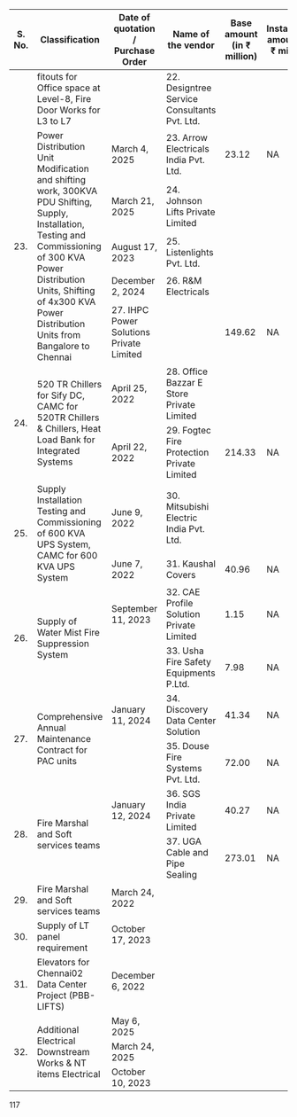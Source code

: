 <table><thead><tr><th>S. No.</th><th>Classification</th><th>Date of quotation / Purchase Order</th><th>Name of the vendor</th><th>Base amount (in ₹ million)</th><th>Installation amount (in ₹ million)</th><th>Tax Amount (in ₹ million)</th><th>Total amount (in ₹ million)</th><th>Expiry date</th></tr></thead><tbody><tr><td></td><td>fitouts for Office space at Level-8, Fire Door Works for L3 to L7</td><td></td><td>22. Designtree Service Consultants Pvt. Ltd.</td><td></td><td></td><td></td><td></td><td></td></tr><tr><td rowspan="5">23.</td><td rowspan="5">Power Distribution Unit Modification and shifting work, 300KVA PDU Shifting, Supply, Installation, Testing and Commissioning of 300 KVA Power Distribution Units, Shifting of 4x300 KVA Power Distribution Units from Bangalore to Chennai</td><td>March 4, 2025</td><td>23. Arrow Electricals India Pvt. Ltd.</td><td>23.12</td><td>NA</td><td>4.16</td><td>27.28</td><td>Valid until cancelled</td></tr><tr><td>March 21, 2025</td><td>24. Johnson Lifts Private Limited</td><td></td><td></td><td></td><td></td><td></td></tr><tr><td>August 17, 2023</td><td>25. Listenlights Pvt. Ltd.</td><td></td><td></td><td></td><td></td><td></td></tr><tr><td>December 2, 2024</td><td>26. R&M Electricals</td><td></td><td></td><td></td><td></td><td></td></tr><tr><td>27. IHPC Power Solutions Private Limited</td><td></td><td>149.62</td><td>NA</td><td>27.09</td><td></td><td>176.71</td><td>Valid until cancelled</td></tr><tr><td rowspan="2">24.</td><td rowspan="2">520 TR Chillers for Sify DC, CAMC for 520TR Chillers & Chillers, Heat Load Bank for Integrated Systems</td><td>April 25, 2022</td><td>28. Office Bazzar E Store Private Limited</td><td></td><td></td><td></td><td></td><td></td></tr><tr><td>April 22, 2022</td><td>29. Fogtec Fire Protection Private Limited</td><td>214.33</td><td>NA</td><td>38.57</td><td></td><td>252.90</td><td>Valid until cancelled</td></tr><tr><td rowspan="2">25.</td><td rowspan="2">Supply Installation Testing and Commissioning of 600 KVA UPS System, CAMC for 600 KVA UPS System</td><td>June 9, 2022</td><td>30. Mitsubishi Electric India Pvt. Ltd.</td><td></td><td></td><td></td><td></td><td></td></tr><tr><td>June 7, 2022</td><td>31. Kaushal Covers</td><td>40.96</td><td>NA</td><td>7.37</td><td></td><td>48.33</td><td>Valid until cancelled</td></tr><tr><td rowspan="2">26.</td><td rowspan="2">Supply of Water Mist Fire Suppression System</td><td>September 11, 2023</td><td>32. CAE Profile Solution Private Limited</td><td>1.15</td><td>NA</td><td>0.21</td><td></td><td>1.36</td><td>Valid until cancelled</td></tr><tr><td></td><td>33. Usha Fire Safety Equipments P.Ltd.</td><td>7.98</td><td>NA</td><td>1.43</td><td></td><td>9.41</td><td>Valid until cancelled</td></tr><tr><td rowspan="2">27.</td><td rowspan="2">Comprehensive Annual Maintenance Contract for PAC units</td><td>January 11, 2024</td><td>34. Discovery Data Center Solution</td><td>41.34</td><td>NA</td><td>7.44</td><td></td><td>48.78</td><td>Valid until cancelled</td></tr><tr><td></td><td>35. Douse Fire Systems Pvt. Ltd.</td><td>72.00</td><td>NA</td><td>12.95</td><td></td><td>84.95</td><td>Valid until cancelled</td></tr><tr><td rowspan="2">28.</td><td rowspan="2">Fire Marshal and Soft services teams</td><td>January 12, 2024</td><td>36. SGS India Private Limited</td><td>40.27</td><td>NA</td><td>7.24</td><td></td><td>47.51</td><td>Valid until cancelled</td></tr><tr><td></td><td>37. UGA Cable and Pipe Sealing</td><td>273.01</td><td>NA</td><td>49.14</td><td></td><td>322.15</td><td>Valid until cancelled</td></tr><tr><td rowspan="2">29.</td><td rowspan="2">Fire Marshal and Soft services teams</td><td>March 24, 2022</td><td></td><td></td><td></td><td></td><td></td><td></td></tr><tr><td></td><td></td><td></td><td></td><td></td><td></td><td></td></tr><tr><td rowspan="2">30.</td><td rowspan="2">Supply of LT panel requirement</td><td>October 17, 2023</td><td></td><td></td><td></td><td></td><td></td><td></td></tr><tr><td></td><td></td><td></td><td></td><td></td><td></td><td></td></tr><tr><td rowspan="2">31.</td><td rowspan="2">Elevators for Chennai02 Data Center Project (PBB-LIFTS)</td><td>December 6, 2022</td><td></td><td></td><td></td><td></td><td></td><td></td></tr><tr><td></td><td></td><td></td><td></td><td></td><td></td><td></td></tr><tr><td rowspan="3">32.</td><td rowspan="3">Additional Electrical Downstream Works & NT items Electrical</td><td>May 6, 2025</td><td></td><td></td><td></td><td></td><td></td><td></td></tr><tr><td>March 24, 2025</td><td></td><td></td><td></td><td></td><td></td><td></td></tr><tr><td>October 10, 2023</td><td></td><td></td><td></td><td></td><td></td><td></td></tr></tbody></table>

117